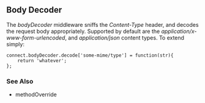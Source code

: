 ## Body Decoder

The _bodyDecoder_ middleware sniffs the _Content-Type_ header, and decodes the request body appropriately. Supported by default are the _application/x-www-form-urlencoded_, and _application/json_ content types. To extend simply:

    connect.bodyDecoder.decode['some-mime/type'] = function(str){
	    return 'whatever';
    };

### See Also

  * methodOverride